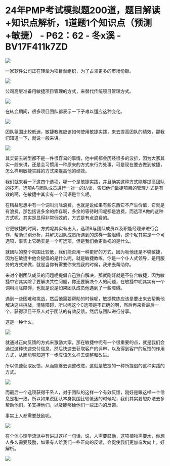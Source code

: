 # 24年PMP考试模拟题200道，题目解读+知识点解析，1道题1个知识点（预测+敏捷） - P62：62 - 冬x溪 - BV17F411k7ZD

![](img/66da9b705c2e168c456e3ffe3819082c_0.png)

一家软件公司正在转型为项目型组织，为了占领更多的市场份额。

![](img/66da9b705c2e168c456e3ffe3819082c_2.png)

公司高层准备用敏捷项目管理的方式，来替代传统项目管理方式。

![](img/66da9b705c2e168c456e3ffe3819082c_4.png)

在转变期间，很多项目团队都表示一下子难以适应这种变化。

![](img/66da9b705c2e168c456e3ffe3819082c_6.png)

团队氛围比较低迷，敏捷教练应该如何使用敏捷实践，来去提高团队的绩效，那我们知道一下，就说一般来讲。

![](img/66da9b705c2e168c456e3ffe3819082c_8.png)

其实要去转型都不是一件很容易的事情，他中间都会历经很多的波折，因为大家其实一般来讲，还是会习惯用一种原来的方式来行为处事，可是现在要去做到敏捷，怎么样用敏捷实践的方式来提高他的绩效。

我们就来看一下这四个选项，哪一个是敏捷实践，并且确实这种方式能够提高团队的技巧，选项A与团队成员进行一对一的访谈，告知他们敏捷项目的管理方式是有效的啊，在敏捷中其实有一个词语是什么呢。

在精益思想中有一个词叫消除浪费，也就是说如果有些东西它不产生价值，它就是有浪费，那包括说多余的库存啊，多余的等待时间呢都是浪费，而选项A做的这种方式呢，其实是显得非常低效的，方式是有点浪费的。

它更敏捷的时间，方式呢其实有出入，选项B与团队成员以及职能经理来进行合作，帮助识别分析，并解决团队成员所遇到的这样一些阻碍，这个呢其实是一个可选项，事实上它确实是一个可选项，但是我们会更重视的是什么。

就团队的整个氛围比较低，我们能否用一种更好的方式，因为呃他还是不够敏捷，因为在敏捷中他会提倡的是什么呢，就是敏捷教练，你是一个仆人式领导，是用服务的方式来做，就是当你有需要你来找我的时候，我来去帮助你。

来对个别团队成员的问题呢提倡自己独自解决，那就刚好就是不符合敏捷，因为敏捷中它其实除了要解决共性问题，你还要解决个人的问题，在敏捷中呢其实有一个词叫消除障碍，也就是说是如果团队成员他遇到了一些障碍。

遇到一些困难和挑战，然后他需要帮助的时候呢，敏捷教练应该是要出来去帮助他解决这些挑战，清除障碍，所以呢这个C选项是不正确的啊，然后再来看最后一个，获得项目干系人对于团队的有效反馈，然后与团队进行分享。

这是一种什么。

![](img/66da9b705c2e168c456e3ffe3819082c_10.png)

就通过正向反馈的方式来激励大家，那在敏捷中呢有一个很重要的点，就是我们会通过这种快速交付信息，然后快速去获取客户的评审，以及得到客户的反馈的作用方式，从而能够知道下一步应该怎么样去调整和改进。

所以快速获取反馈，从而能够去调整改进，这就是敏捷的一种所提倡的这种实践的方式。

![](img/66da9b705c2e168c456e3ffe3819082c_12.png)

而最后一个选项获得干系人，对于团队的这样一个有效反馈，刚好是跟这样一个信息是相一致，所以如果说团队本身氛围比较低迷的时候呢，我们其实要想办法去多帮助他们，多支持他们，以及能够给他们一些正向的反馈。

事实上人都需要鼓励呃。

![](img/66da9b705c2e168c456e3ffe3819082c_14.png)

在个体心理学流派中有讲过这样一句话，说，人需要鼓励，这项植物需要水，你想人多么需要鼓励，如果有人给我们一些正向的反馈，会促使我们更加奋发向上，好解析。



![](img/66da9b705c2e168c456e3ffe3819082c_16.png)